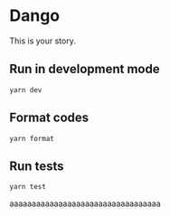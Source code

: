 # Dango

This is your story.

## Run in development mode

```
yarn dev
```

## Format codes

```
yarn format
```

## Run tests

```
yarn test
```
aaaaaaaaaaaaaaaaaaaaaaaaaaaaaaaaaa